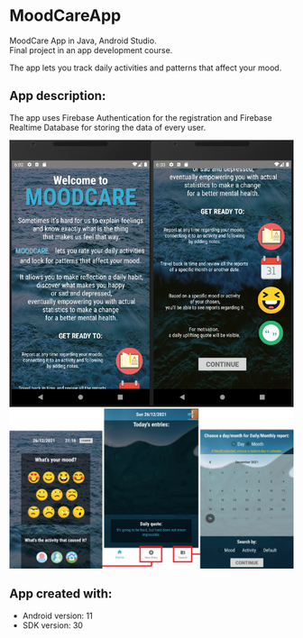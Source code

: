 # MoodCareApp

MoodCare App in Java, Android Studio.<br />
Final project in an app development course. <br />

The app lets you track daily activities and patterns that affect your mood. 

## App description:
The app uses Firebase Authentication for the registration and Firebase Realtime Database for storing the data of every user. <br />

<img src = "AppPictures/entry page.png">
<img src = "AppPictures/features.png">

## App created with:
* Android version: 11
* SDK version: 30
